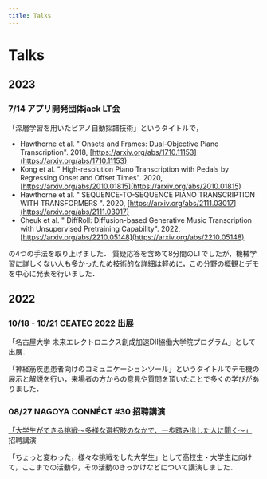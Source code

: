 ```yaml
---
title: Talks
---
```


# Talks

## 2023

### 7/14 アプリ開発団体jack LT会
「深層学習を用いたピアノ自動採譜技術」というタイトルで，

- Hawthorne et al. " Onsets and Frames:  Dual-Objective Piano Transcription". 2018, [https://arxiv.org/abs/1710.11153](https://arxiv.org/abs/1710.11153)
- Kong et al. " High-resolution Piano Transcription with Pedals by Regressing Onset and Offset Times". 2020, [https://arxiv.org/abs/2010.01815](https://arxiv.org/abs/2010.01815)
- Hawthorne et al. " SEQUENCE-TO-SEQUENCE PIANO TRANSCRIPTION WITH TRANSFORMERS ". 2020, [https://arxiv.org/abs/2111.03017](https://arxiv.org/abs/2111.03017)
- Cheuk et al. " DiffRoll: Diffusion-based Generative Music Transcription with Unsupervised Pretraining Capability". 2022, [https://arxiv.org/abs/2210.05148](https://arxiv.org/abs/2210.05148)

の4つの手法を取り上げました．
質疑応答を含めて8分間のLTでしたが，機械学習に詳しくない人も多かったため技術的な詳細は軽めに，この分野の概観とデモを中心に発表を行いました．

## 2022

### 10/18 - 10/21 CEATEC 2022 出展
「名古屋大学 未来エレクトロニクス創成加速DII協働大学院プログラム」として出展．

「神経筋疾患患者向けのコミュニケーションツール」というタイトルでデモ機の展示と解説を行い，来場者の方からの意見や質問を頂いたことで多くの学びがありました．

### 08/27 NAGOYA CONNÉCT #30 招聘講演
[「大学生ができる挑戦〜多様な選択肢のなかで、一歩踏み出した人に聞く〜」](https://venturecafetokyo.org/sessions/challenges-by-students/) 招聘講演

「ちょっと変わった，様々な挑戦をした大学生」として高校生・大学生に向けて，ここまでの活動や，その活動のきっかけなどについて講演しました．
